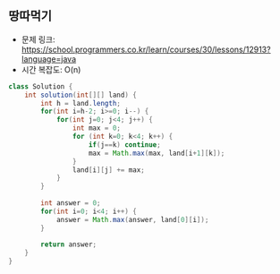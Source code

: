## 땅따먹기
* 문제 링크: https://school.programmers.co.kr/learn/courses/30/lessons/12913?language=java
* 시간 복잡도: O(n)
```Java
class Solution {
    int solution(int[][] land) {
        int h = land.length;
        for(int i=h-2; i>=0; i--) {
            for(int j=0; j<4; j++) {
                int max = 0;
                for (int k=0; k<4; k++) {
                    if(j==k) continue;
                    max = Math.max(max, land[i+1][k]);
                }
                land[i][j] += max;
            }
        }
        
        int answer = 0;
        for(int i=0; i<4; i++) {
            answer = Math.max(answer, land[0][i]);
        }
        
        return answer;
    }
}
```
